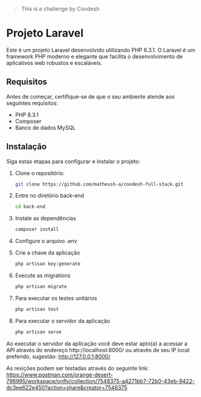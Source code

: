 >This is a challenge by Coodesh

# Projeto Laravel

Este é um projeto Laravel desenvolvido utilizando PHP 8.3.1. O Laravel é um framework PHP moderno e elegante que facilita o desenvolvimento de aplicativos web robustos e escaláveis.

## Requisitos

Antes de começar, certifique-se de que o seu ambiente atende aos seguintes requisitos:

- PHP 8.3.1
- Composer
- Banco de dados MySQL

## Instalação

Siga estas etapas para configurar e instalar o projeto:

1. Clone o repositório:

    ```bash
    git clone https://github.com/matheush-a/coodesh-full-stack.git
    ```
   
 2. Entre no diretório back-end
 
    ```bash
    cd back-end
    ```
    
3. Instale as dependências
 
    ```bash
    composer install
    ```
    
4. Configure o arquivo .env

5. Crie a chave da aplicação

    ```bash
    php artisan key:generate
    ```
    
5. Execute as migrations

    ```bash
    php artisan migrate
    ```

7. Para executar os testes unitários

    ```bash
    php artisan test
    ```
    
8. Para executar o servidor da aplicação

    ```bash
    php artisan serve
    ```
    
Ao executar o servidor da aplicação você deve estar apto(a) a acessar a API através do endereço http://localhost:8000/ ou através de seu IP local preferido, sugestão: http://127.0.0.1:8000/

As resições podem ser testadas através do seguinte link: https://www.postman.com/orange-desert-796995/workspace/onfly/collection/7548375-a4271bb7-72b0-43eb-9422-dc3ee622e450?action=share&creator=7548375
